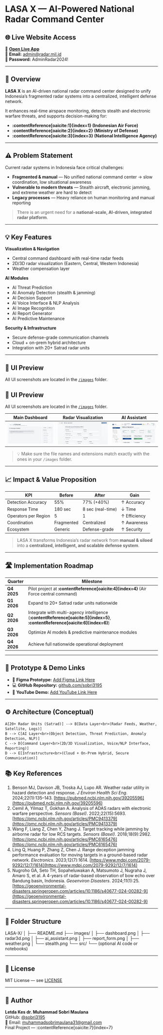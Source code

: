 # LASA X — AI-Powered National Radar Command Center

## 🌐 Live Website Access
🚀 **[Open Live App](https://radarx.diskesau.site)**  
📧 **Email:** admin@radar.mil.id  
🔑 **Password:** AdminRadar2024!

---

## 📌 Overview
**LASA X** is an AI-driven national radar command center designed to unify Indonesia’s fragmented radar systems into a centralized, intelligent defense network.  

It enhances real-time airspace monitoring, detects stealth and electronic warfare threats, and supports decision-making for:

- **:contentReference[oaicite:1]{index=1} (Indonesian Air Force)**
- **:contentReference[oaicite:2]{index=2} (Ministry of Defense)**
- **:contentReference[oaicite:3]{index=3} (National Intelligence Agency)**

---

## ⚠️ Problem Statement
Current radar systems in Indonesia face critical challenges:

- **Fragmented & manual** — No unified national command center → slow coordination, low situational awareness  
- **Vulnerable to modern threats** — Stealth aircraft, electronic jamming, and extreme weather are hard to detect  
- **Legacy processes** — Heavy reliance on human monitoring and manual reporting

> There is an urgent need for a **national-scale, AI-driven, integrated radar platform**.

---

## 💡 Key Features
**Visualization & Navigation**
- Central command dashboard with real-time radar feeds
- 2D/3D radar visualization (Eastern, Central, Western Indonesia)
- Weather compensation layer

**AI Modules**
- AI Threat Prediction
- AI Anomaly Detection (stealth & jamming)
- AI Decision Support
- AI Voice Interface & NLP Analysis
- AI Image Recognition
- AI Report Generator
- AI Predictive Maintenance

**Security & Infrastructure**
- Secure defense-grade communication channels
- Cloud + on-prem hybrid architecture
- Integration with 20+ Satrad radar units

---

## 📸 UI Preview
All UI screenshots are located in the [`/images`](./images) folder.

## 📸 UI Preview
All UI screenshots are located in the [`/images`](./images) folder.

| Main Dashboard | Radar Visualization | AI Assistant |
|---|---|---|
| ![Dashboard](images/WhatsApp%20Image%202025-09-15%20at%2006.02.51.jpeg) | ![Radar](images/WhatsApp%20Image%202025-09-15%20at%2005.58.34.jpeg) | ![AI](images/WhatsApp%20Image%202025-09-15%20at%2005.58.02.jpeg) |

> 💡 Make sure the file names and extensions match exactly with the ones in your `/images` folder.


---

## 📈 Impact & Value Proposition
| KPI                     | Before            | After                 | Gain            |
|--------------------------|------------------|------------------------|----------------|
| Detection Accuracy       | 55%               | 77% (+40%)             | ↑ Accuracy      |
| Response Time             | 180 sec           | 8 sec (real-time)      | ↓ Time           |
| Operators per Region     | 5                  | 1                      | ↑ Efficiency    |
| Coordination              | Fragmented         | Centralized             | ↑ Awareness |
| Ecosystem                  | Generic              | Defense-grade             | ↑ Security |

> LASA X transforms Indonesia’s radar network from **manual & siloed** into a **centralized, intelligent, and scalable defense system**.

---

## 🛣️ Implementation Roadmap
| Quarter | Milestone |
|---------|------------|
| **Q4 2025** | Pilot project at **:contentReference[oaicite:4]{index=4}** (Air Force central command) |
| **Q1 2026** | Expand to 20+ Satrad radar units nationwide |
| **Q2 2026** | Integrate with multi-agency intelligence (**:contentReference[oaicite:5]{index=5}**, **:contentReference[oaicite:6]{index=6}**) |
| **Q3 2026** | Optimize AI models & predictive maintenance modules |
| **Q4 2026** | Achieve full nationwide operational deployment |

---

## 🧪 Prototype & Demo Links
- 🎨 **Figma Prototype:** [Add Figma Link Here](#)  
- 💻 **GitHub Repository:** [github.com/sobri3195](https://github.com/sobri3195)  
- 🎥 **YouTube Demo:** [Add YouTube Link Here](#)

---

## ⚙️ Architecture (Conceptual)
    A[20+ Radar Units (Satrad)] --> B[Data Layer<br>(Radar Feeds, Weather, Satellite, Logs)]
    B --> C[AI Layer<br>(Object Detection, Threat Prediction, Anomaly Detection, NLP)]
    C --> D[Command Layer<br>(2D/3D Visualization, Voice/NLP Interface, Reporting)]
    D --> E[Infrastructure<br>(Cloud + On-Prem Hybrid, Secure Communication)]

## 📚 Key References
1. Benson MJ, Davison JB, Troska AJ, Lupo AR. Weather radar utility in hazard detection and response. *J Environ Health Sci Eng*. 2024;22(1):135–143. [https://pubmed.ncbi.nlm.nih.gov/39205596](https://pubmed.ncbi.nlm.nih.gov/39205596)
2. Cemil A, Yilmaz T, Gokhan A. Analysis of ADAS radars with electronic warfare perspective. *Sensors (Basel)*. 2022;22(15):5693. [https://pmc.ncbi.nlm.nih.gov/articles/PMC9413379](https://pmc.ncbi.nlm.nih.gov/articles/PMC9413379)
3. Wang F, Liang Z, Chen Y, Zhang J. Target tracking while jamming by airborne radar for low RCS targets. *Sensors (Basel)*. 2018;18(9):2982. [https://pmc.ncbi.nlm.nih.gov/articles/PMC6165476](https://pmc.ncbi.nlm.nih.gov/articles/PMC6165476)
4. Ling Q, Huang P, Zhang Z, Chen J. Range deception jamming performance evaluation for moving targets in a ground-based radar network. *Electronics*. 2023;12(7):1614. [https://www.mdpi.com/2079-9292/12/7/1614](https://www.mdpi.com/2079-9292/12/7/1614)
5. Nugroho GA, Seto TH, Sopaheluwakan A, Matsumoto J, Nugraha J, Amaro S, et al. A 4-years of radar-based observation of bow echo over Bandung basin, Indonesia. *Geoenviron Disasters*. 2024;11(1):25. [https://geoenvironmental-disasters.springeropen.com/articles/10.1186/s40677-024-00282-9](https://geoenvironmental-disasters.springeropen.com/articles/10.1186/s40677-024-00282-9)

---

## 📁 Folder Structure
LASA-X/
│
├── README.md
├── images/
│ ├── dashboard.png
│ ├── radar3d.png
│ ├── ai_assistant.png
│ ├── report_form.png
│ ├── weather.png
│ └── stealth.png
└── src/
└── (optional AI code or notebooks)


---

## 📄 License
MIT License — see [LICENSE](LICENSE)

---

## 👤 Author
**Letda Kes dr. Muhammad Sobri Maulana**  
GitHub: [@sobri3195](https://github.com/sobri3195)  
📧 Email: [muhammadsobrimaulana31@gmail.com](mailto:muhammadsobrimaulana31@gmail.com)  
Final Project — :contentReference[oaicite:7]{index=7}

